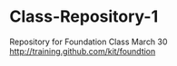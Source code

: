 # Class-Repository-1
Repository for Foundation Class March 30 http://training.github.com/kit/foundtion
